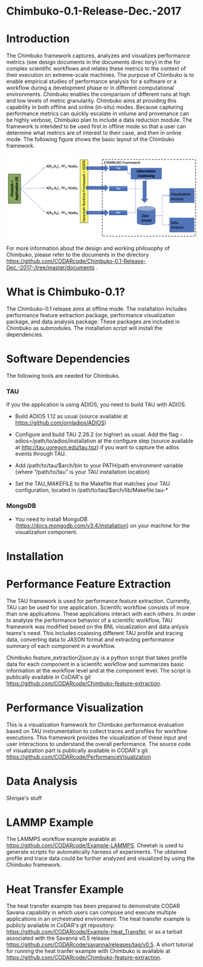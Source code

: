 # Chimbuko-0.1-Release-Dec.-2017

Introduction
=============
The Chimbuko framework captures, analyzes and visualizes performance metrics (see design documents in the documents direc tory) in the for complex
scientific workflows and relates these metrics to the context of their execution on extreme-scale
machines. The purpose of Chimbuko is to enable empirical studies of performance analysis for
a software or a workflow during a development phase or in different computational environments.
Chimbuko enables the comparison of different runs at high and low levels of metric granularity.
Chimbuko aims at providing this capability in both offline and online (in-situ) modes. Because capturing
performance metrics can quickly escalate in volume and provenance can be highly verbose,
Chimbuko plan to include a data reduction module. The framework is intended to be used first in offline
mode so that a user can determine what metrics are of interest to their case, and then in online mode. The following figure shows the basic layout of the Chimbuko framework.

![Chimbuko Basic Layout](figures/chimbukolayout.png)

For more information about the design and working philosophy of Chimbuko, please refer to the documents in the directory https://github.com/CODARcode/Chimbuko-0.1-Release-Dec.-2017-/tree/master/documents .

What is Chimbuko-0.1?
=====================
The Chimbuko-0.1 release aims at offline mode. The installation includes performance feature extraction package, performance visualization package, and data analysis package. These packages are included in Chimbuko as submodules. The installation script will install the dependencies. 

Software Dependencies
=====================
The following  tools are needed for Chimbuko.

### TAU ####
If you the application is using ADIOS, you need to build TAU with ADIOS.

* Build ADIOS 1.12 as usual (source available at https://github.com/ornladios/ADIOS)

* Configure and build TAU 2.26.2 (or highier) as usual. Add the flag -adios=/path/to/adios/installation at the configure step (source available at http://tau.uoregon.edu/tau.tgz) if you want to capture the adios events through TAU.

* Add /path/to/tau/$arch/bin to your PATH/path environment variable (where “/path/to/tau” is your TAU installation location)

* Set the TAU_MAKEFILE to the Makefile that matches your TAU configuration, located in /path/to/tau/$arch/lib/Makefile.tau-*

### MongoDB ###
* You need to install MongoDB (https://docs.mongodb.com/v3.4/installation) on your machine for the visualization component.

Installation
=============

Performance Feature Extraction
==============================

The TAU framework is used for performance feature extraction. Currently, TAU can be used for one application. Scientifc workflow consists of more than one applications. These applications interact with each others. In order to analyize the performance behavior of a scientific workflow, TAU framework was modified based on the BNL visualization and data anlysis teams's need. This includes coalesing different TAU profile and tracing data, converting data to JASON format and extracting performance summary of each component in a workflow.

Chimbuko feature_extraction2json.py is a python script that takes profile data for each component in a scientifc workflow and summarizes basic information at the workflow level and at the component level. The script is publically available in CoDAR's git https://github.com/CODARcode/Chimbuko-feature-extraction. 

Performance Visualization
=========================
This is a visualization framework for Chimbuko performance evaluation based on TAU instrumentation to collect traces and profiles for workflow executions. This framework provides the visualization of these input and user interactions to understand the overall performance. The source code of visualization part is publically available in CODAR's git https://github.com/CODARcode/PerformanceVisualization

Data Analysis
=============
Shinjae's stuff

LAMMP Example
=============
The LAMMPS workflow example avaiable at https://github.com/CODARcode/Example-LAMMPS. Cheetah is used to generate scripts for automatically harness of experiments. The obtained profile and trace data could be further analyzed and visualized by using the Chimbuko framework. 


Heat Transfer Example
=====================
The heat transfer example has been prepared to demonstrate CODAR Savana capability in which users can compose and execute multiple applications in an orchestrated environment. The heat transfer example is publicly available in CoDAR's git repository: https://github.com/CODARcode/Example-Heat_Transfer, or as a tarball associated with the Savanna v0.5 release https://github.com/CODARcode/savanna/releases/tag/v0.5. A short tutorial for running the heat tranfer example with Chimbuko is available at https://github.com/CODARcode/Chimbuko-feature-extraction.




